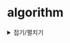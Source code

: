 # algorithm

<details>
<summary>접기/펼치기</summary>

<!-- summary 아래 한칸 공백 두어야함 -->
## 접은 제목
접은 내용
</details>
